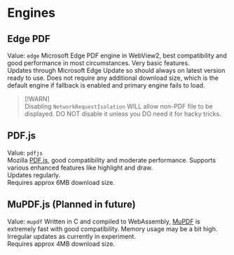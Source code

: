 # Engines
## Edge PDF
Value: `edge`
Microsoft Edge PDF engine in WebView2, best compatibility and good performance in most circumstances. Very basic features.  
Updates through Microsoft Edge Update so should always on latest version ready to use.
Does not require any additional download size, which is the default engine if fallback is enabled and primary engine fails to load.  
> [!WARN]  
> Disabling `NetworkRequestIsolation` WILL allow non-PDF file to be displayed. DO NOT disable it unless you DO need it for hacky tricks.  
## PDF.js
Value: `pdfjs`  
Mozilla [PDF.js](https://mozilla.github.io/pdf.js/), good compatibility and moderate performance. Supports various enhanced features like highlight and draw.  
Updates regularly.  
Requires approx 6MB download size.  
## MuPDF.js (Planned in future)
Value: `mupdf`
Written in C and compiled to WebAssembly, [MuPDF](http://www.mupdf.com/) is extremely fast with good compatibility. Memory usage may be a bit high.  
Irregular updates as currently in experiment.  
Requires approx 4MB download size.